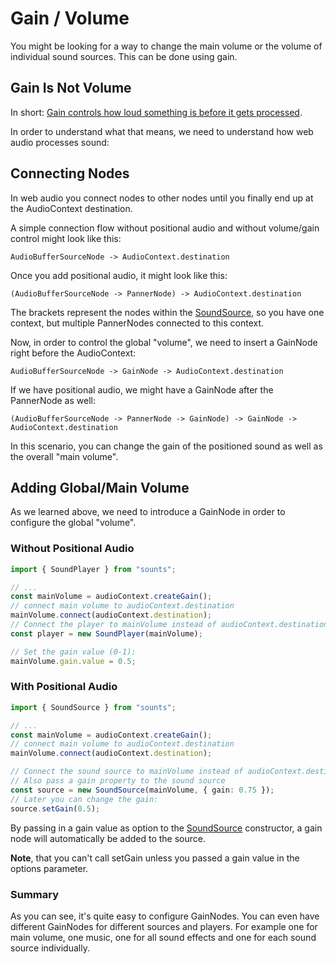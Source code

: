 # Gain / Volume

You might be looking for a way to change the main volume or the volume of individual sound sources.
This can be done using gain.

## Gain Is Not Volume

In short: [Gain controls how loud something is before it gets processed](https://www.musicianonamission.com/gain-vs-volume/).

In order to understand what that means, we need to understand how web audio processes sound:

## Connecting Nodes

In web audio you connect nodes to other nodes until you finally end up at the AudioContext destination.

A simple connection flow without positional audio and without volume/gain control might look like this:

```
AudioBufferSourceNode -> AudioContext.destination
```

Once you add positional audio, it might look like this:

```
(AudioBufferSourceNode -> PannerNode) -> AudioContext.destination
```

The brackets represent the nodes within the [SoundSource](https://lusito.github.io/sounts/api/classes/SoundSource.html), so you have one context, but multiple PannerNodes connected to this context.

Now, in order to control the global "volume", we need to insert a GainNode right before the AudioContext:

```
AudioBufferSourceNode -> GainNode -> AudioContext.destination
```

If we have positional audio, we might have a GainNode after the PannerNode as well:

```
(AudioBufferSourceNode -> PannerNode -> GainNode) -> GainNode -> AudioContext.destination
```

In this scenario, you can change the gain of the positioned sound as well as the overall "main volume".

## Adding Global/Main Volume

As we learned above, we need to introduce a GainNode in order to configure the global "volume".

### Without Positional Audio

```typescript
import { SoundPlayer } from "sounts";

// ...
const mainVolume = audioContext.createGain();
// connect main volume to audioContext.destination
mainVolume.connect(audioContext.destination);
// Connect the player to mainVolume instead of audioContext.destination!
const player = new SoundPlayer(mainVolume);

// Set the gain value (0-1):
mainVolume.gain.value = 0.5;
```

### With Positional Audio

```typescript
import { SoundSource } from "sounts";

// ...
const mainVolume = audioContext.createGain();
// connect main volume to audioContext.destination
mainVolume.connect(audioContext.destination);

// Connect the sound source to mainVolume instead of audioContext.destination!
// Also pass a gain property to the sound source
const source = new SoundSource(mainVolume, { gain: 0.75 });
// Later you can change the gain:
source.setGain(0.5);
```

By passing in a gain value as option to the [SoundSource](https://lusito.github.io/sounts/api/classes/SoundSource.html) constructor, a gain node will automatically be added to the source.

**Note**, that you can't call setGain unless you passed a gain value in the options parameter.

### Summary

As you can see, it's quite easy to configure GainNodes. You can even have different GainNodes for different sources and players. For example one for main volume, one music, one for all sound effects and one for each sound source individually.
